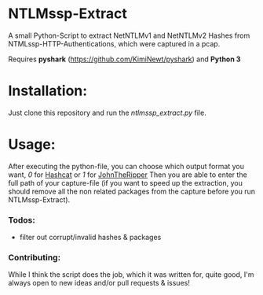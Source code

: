 # NTLMssp-Extract
A small Python-Script to extract NetNTLMv1 and NetNTLMv2 Hashes from NTMLssp-HTTP-Authentications, which were captured in a pcap.

Requires **pyshark** (https://github.com/KimiNewt/pyshark) and **Python 3**

# Installation:
Just clone this repository and run the *ntlmssp_extract.py* file.

# Usage:
After executing the python-file, you can choose which output format you want, *0* for [Hashcat](https://hashcat.net/hashcat/) or *1* for [JohnTheRipper](http://www.openwall.com/john/)
Then you are able to enter the full path of your capture-file (if you want to speed up the extraction, you should remove all the non related packages from the capture before you run NTLMssp-Extract).
    
### Todos:
 * filter out corrupt/invalid hashes & packages


### Contributing:
While I think the script does the job, which it was written for, quite good, I'm always open to new ideas and/or pull requests & issues!
